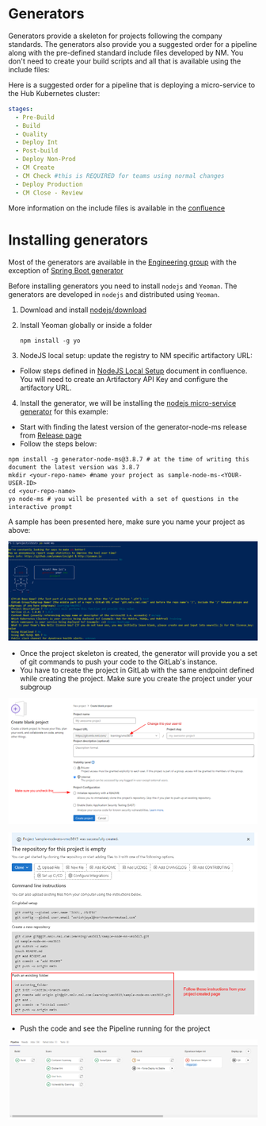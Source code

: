# Generators

Generators provide a skeleton for projects following the company standards. The generators also provide you a suggested order for a pipeline along with the pre-defined standard include files developed by NM. You don't need to create your build scripts and all that is available using the include files:

Here is a suggested order for a pipeline that is deploying a micro-service to the Hub Kubernetes cluster:

```yaml
stages:
  - Pre-Build
  - Build
  - Quality
  - Deploy Int
  - Post-build
  - Deploy Non-Prod
  - CM Create
  - CM Check #this is REQUIRED for teams using normal changes
  - Deploy Production
  - CM Close - Review
```

More information on the include files is available in the [confluence](https://confluence.nml.com/display/DD/Gitlab+Include+User+Guide)

# Installing generators

Most of the generators are available in the [Engineering group](https://git.nmlv.nml.com/engineering) with the exception of [Spring Boot generator](https://git.nmlv.nml.com/java-paved-road/generator-nm-microservice-springboot)



Before installing generators you need to install `nodejs` and `Yeoman`. The generators are developed in `nodejs` and distributed using `Yeoman`.

1. Download and install [nodejs/download](https://nodejs.org/en/download)
2. Install Yeoman globally or inside a folder
    ```
    npm install -g yo
    ```

3. NodeJS local setup: update the registry to NM specific artifactory URL:
  - Follow steps defined in [NodeJS Local Setup](https://confluence.nml.com/display/DD/NodeJS+Local+Setup) document in confluence. You will need to create an Artifactory API Key and configure the artifactory URL.

4. Install the generator, we will be installing the [nodejs micro-service generator](https://git.nmlv.nml.com/engineering/generator-node-ms) for this example:
  - Start with finding the latest version of the generator-node-ms release from [Release page](https://git.nmlv.nml.com/engineering/generator-node-ms/-/releases)
  - Follow the steps below:

  ```shell
  npm install -g generator-node-ms@3.8.7 # at the time of writing this document the latest version was 3.8.7
  mkdir <your-repo-name> #name your project as sample-node-ms-<YOUR-USER-ID>
  cd <your-repo-name>
  yo node-ms # you will be presented with a set of questions in the interactive prompt
  ```
  A sample has been presented here, make sure you name your project as above:

  ![](/imgs/nodems-generator-ques.png)

  - Once the project skeleton is created, the generator will provide you a set of git commands to push your code to the GitLab's instance.
  - You have to create the project in GitLab with the same endpoint defined while creating the project. Make sure you create the project under your subgroup

  ![](/imgs/create-blank-project.png)

  ![](/imgs/blank-repo-created.png)

- Push the code and see the Pipeline running for the project

![](/imgs/nodems-pipeline.png)